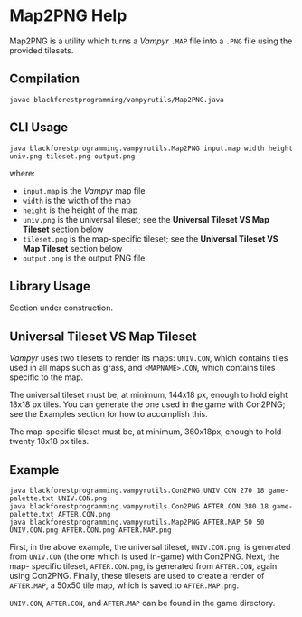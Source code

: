 Map2PNG Help
============

Map2PNG is a utility which turns a _Vampyr_ `.MAP` file into a `.PNG` file using
the provided tilesets.

Compilation
-----------

```
javac blackforestprogramming/vampyrutils/Map2PNG.java
```

CLI Usage
---------

```
java blackforestprogramming.vampyrutils.Map2PNG input.map width height univ.png tileset.png output.png
```

where:

  * `input.map` is the _Vampyr_ map file
  * `width` is the width of the map
  * `height` is the height of the map
  * `univ.png` is the universal tileset; see the **Universal Tileset VS Map Tileset** section below
  * `tileset.png` is the map-specific tileset; see the **Universal Tileset VS Map Tileset** section below
  * `output.png` is the output PNG file

Library Usage
-------------

Section under construction.
  
Universal Tileset VS Map Tileset
--------------------------------

_Vampyr_ uses two tilesets to render its maps: `UNIV.CON`, which contains tiles
used in all maps such as grass, and `<MAPNAME>.CON`, which contains tiles
specific to the map.

The universal tileset must be, at minimum, 144x18 px, enough to hold eight 18x18
px tiles. You can generate the one used in the game with Con2PNG; see the
Examples section for how to accomplish this.

The map-specific tileset must be, at minimum, 360x18px, enough to hold twenty
18x18 px tiles.

Example
-------

```
java blackforestprogramming.vampyrutils.Con2PNG UNIV.CON 270 18 game-palette.txt UNIV.CON.png
java blackforestprogramming.vampyrutils.Con2PNG AFTER.CON 380 18 game-palette.txt AFTER.CON.png
java blackforestprogramming.vampyrutils.Map2PNG AFTER.MAP 50 50 UNIV.CON.png AFTER.CON.png AFTER.MAP.png
```

First, in the above example, the universal tileset, `UNIV.CON.png`, is generated
from `UNIV.CON` (the one which is used in-game) with Con2PNG. Next, the map-
specific tileset, `AFTER.CON.png`, is generated from `AFTER.CON`, again using
Con2PNG. Finally, these tilesets are used to create a render of `AFTER.MAP`, a
50x50 tile map, which is saved to `AFTER.MAP.png`.

`UNIV.CON`, `AFTER.CON`, and `AFTER.MAP` can be found in the game directory.
